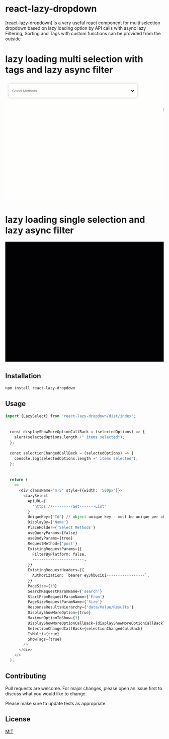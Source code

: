 # react-lazy-dropdown

[react-lazy-dropdown] is a very useful react component for multi selection dropdown based on
 lazy loading option by API calls with async lazy Filtering, Sorting 
 and Tags with custom functions can be provided from the outside 


# lazy loading multi selection with tags and lazy async filter 
![Screenshot](https://github.com/heshamsalehmohammed/react-lazy-dropdown/blob/master/ReadMe/reactlazydropdownmulti.gif)

# lazy loading single selection and lazy async filter 
![Screenshot](https://github.com/heshamsalehmohammed/react-lazy-dropdown/blob/master/ReadMe/reactlazydropdownsingle.gif)

## Installation

```bash
npm install react-lazy-dropdown
```

## Usage

```python
import {LazySelect} from 'react-lazy-dropdown/dist/index';


  const displayShowMoreOptionCallBack = (selectedOptions) => {
    alert(selectedOptions.length +" items selected");
  };

  const selectionChangedCallBack = (selectedOptions) => {
    console.log(selectedOptions.length +" items selected");
  };


  return (
    <>
      <div className="m-5" style={{width: '500px'}}>
        <LazySelect
          ApiURL={
            'https://--------/Get-------List'
          }
          UniqueKey={'Id'} // object unique key - must be unique per object
          DisplayBy={'Name'}
          PlaceHolder={'Select Methods'}
          useQueryParams={false}
          useBodyParams={true}
          RequestMethod={'post'}
          ExistingRequestParams={{
            FilterByPlatform: false,
            -----------------------,
          }}
          ExistingRequestHeaders={{
            Authorization: `bearer eyJhbGciOi-----------------`,
          }}
          PageSize={10}
          SearchRequestParamName={'search'}
          StartFromRequestParamName={'From'}
          PageSizeRequestParamName={'Size'}
          ResponseResultsHierarchy={'data/Value/Results'}
          DisplayShowMoreOption={true}
          MaximunOptionToShow={3}
          DisplayShowMoreOptionCallBack={displayShowMoreOptionCallBack}
          SelectionChangedCallBack={selectionChangedCallBack}
          IsMulti={true}
          ShowTags={true}
        />
      </div>
    </>
  );

```

## Contributing

Pull requests are welcome. For major changes, please open an issue first to discuss what you would like to change.

Please make sure to update tests as appropriate.

## License

[MIT](https://choosealicense.com/licenses/mit/)
